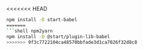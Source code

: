 <<<<<<< HEAD
```sh
npm install -D start-babel
=======
```shell npm2yarn
npm install -D @start/plugin-lib-babel
>>>>>>> 9f3c7722104ca48570bbfade3d1ca7026f32d8c8
```
